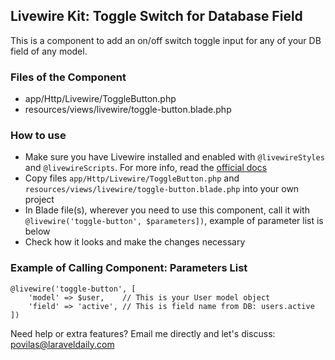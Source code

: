 ## Livewire Kit: Toggle Switch for Database Field

This is a component to add an on/off switch toggle input for any of your DB field of any model.


### Files of the Component

- app/Http/Livewire/ToggleButton.php
- resources/views/livewire/toggle-button.blade.php


### How to use

- Make sure you have Livewire installed and enabled with `@livewireStyles` and `@livewireScripts`. For more info, read the [official docs](https://laravel-livewire.com/docs/2.x/quickstart) 
- Copy files `app/Http/Livewire/ToggleButton.php` and `resources/views/livewire/toggle-button.blade.php` into your own project
- In Blade file(s), wherever you need to use this component, call it with `@livewire('toggle-button', $parameters])`, example of parameter list is below
- Check how it looks and make the changes necessary


### Example of Calling Component: Parameters List

```
@livewire('toggle-button', [
    'model' => $user,    // This is your User model object
    'field' => 'active', // This is field name from DB: users.active
])
```

Need help or extra features? Email me directly and let's discuss: povilas@laraveldaily.com 